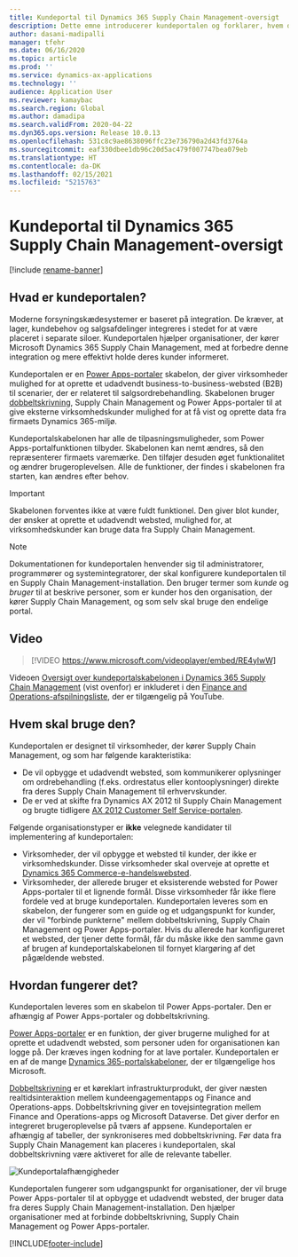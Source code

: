 ```yaml
---
title: Kundeportal til Dynamics 365 Supply Chain Management-oversigt
description: Dette emne introducerer kundeportalen og forklarer, hvem der skal bruge den, og hvordan den fungerer.
author: dasani-madipalli
manager: tfehr
ms.date: 06/16/2020
ms.topic: article
ms.prod: ''
ms.service: dynamics-ax-applications
ms.technology: ''
audience: Application User
ms.reviewer: kamaybac
ms.search.region: Global
ms.author: damadipa
ms.search.validFrom: 2020-04-22
ms.dyn365.ops.version: Release 10.0.13
ms.openlocfilehash: 531c8c9ae8638096ffc23e736790a2d43fd3764a
ms.sourcegitcommit: eaf330dbee1db96c20d5ac479f007747bea079eb
ms.translationtype: HT
ms.contentlocale: da-DK
ms.lasthandoff: 02/15/2021
ms.locfileid: "5215763"
---
```

# <a name="customer-portal-for-dynamics-365-supply-chain-management-overview"></a>Kundeportal til Dynamics 365 Supply Chain Management-oversigt

[!include [rename-banner](~/includes/cc-data-platform-banner.md)]

## <a name="what-is-the-customer-portal"></a>Hvad er kundeportalen?

Moderne forsyningskædesystemer er baseret på integration. De kræver, at lager, kundebehov og salgsafdelinger integreres i stedet for at være placeret i separate siloer. Kundeportalen hjælper organisationer, der kører Microsoft Dynamics 365 Supply Chain Management, med at forbedre denne integration og mere effektivt holde deres kunder informeret.

Kundeportalen er en [Power Apps-portaler](https://docs.microsoft.com/powerapps/maker/portals/overview) skabelon, der giver virksomheder mulighed for at oprette et udadvendt business-to-business-websted (B2B) til scenarier, der er relateret til salgsordrebehandling. Skabelonen bruger [dobbeltskrivning](https://docs.microsoft.com/dynamics365/fin-ops-core/dev-itpro/data-entities/dual-write/dual-write-home-page), Supply Chain Management og Power Apps-portaler til at give eksterne virksomhedskunder mulighed for at få vist og oprette data fra firmaets Dynamics 365-miljø.

Kundeportalskabelonen har alle de tilpasningsmuligheder, som Power Apps-portalfunktionen tilbyder. Skabelonen kan nemt ændres, så den repræsenterer firmaets varemærke. Den tilføjer desuden øget funktionalitet og ændrer brugeroplevelsen. Alle de funktioner, der findes i skabelonen fra starten, kan ændres efter behov.

> [!IMPORTANT]
> Skabelonen forventes ikke at være fuldt funktionel. Den giver blot kunder, der ønsker at oprette et udadvendt websted, mulighed for, at virksomhedskunder kan bruge data fra Supply Chain Management.

> [!NOTE]
> Dokumentationen for kundeportalen henvender sig til administratorer, programmører og systemintegratorer, der skal konfigurere kundeportalen til en Supply Chain Management-installation. Den bruger termer som _kunde_ og _bruger_ til at beskrive personer, som er kunder hos den organisation, der kører Supply Chain Management, og som selv skal bruge den endelige portal.

## <a name="video"></a>Video

> [!VIDEO https://www.microsoft.com/videoplayer/embed/RE4ylwW]

Videoen [Oversigt over kundeportalskabelonen i Dynamics 365 Supply Chain Management](https://youtu.be/nPrqoLuHfV8) (vist ovenfor) er inkluderet i den [Finance and Operations-afspilningsliste](https://www.youtube.com/playlist?list=PLcakwueIHoT_SYfIaPGoOhloFoCXiUSyW), der er tilgængelig på YouTube.

## <a name="who-should-use-it"></a>Hvem skal bruge den?

Kundeportalen er designet til virksomheder, der kører Supply Chain Management, og som har følgende karakteristika:

- De vil opbygge et udadvendt websted, som kommunikerer oplysninger om ordrebehandling (f.eks. ordrestatus eller kontooplysninger) direkte fra deres Supply Chain Management til erhvervskunder.
- De er ved at skifte fra Dynamics AX 2012 til Supply Chain Management og brugte tidligere [AX 2012 Customer Self Service-portalen](https://docs.microsoft.com/dynamicsax-2012/appuser-itpro/about-the-customer-self-service-portal).

Følgende organisationstyper er **ikke** velegnede kandidater til implementering af kundeportalen:

- Virksomheder, der vil opbygge et websted til kunder, der ikke er virksomhedskunder. Disse virksomheder skal overveje at oprette et [Dynamics 365 Commerce-e-handelswebsted](https://docs.microsoft.com/dynamics365/commerce/create-ecommerce-site).
- Virksomheder, der allerede bruger et eksisterende websted for Power Apps-portaler til et lignende formål. Disse virksomheder får ikke flere fordele ved at bruge kundeportalen. Kundeportalen leveres som en skabelon, der fungerer som en guide og et udgangspunkt for kunder, der vil "forbinde punkterne" mellem dobbeltskrivning, Supply Chain Management og Power Apps-portaler. Hvis du allerede har konfigureret et websted, der tjener dette formål, får du måske ikke den samme gavn af brugen af kundeportalskabelonen til fornyet klargøring af det pågældende websted.

## <a name="how-does-it-work"></a>Hvordan fungerer det?

Kundeportalen leveres som en skabelon til Power Apps-portaler. Den er afhængig af Power Apps-portaler og dobbeltskrivning.

[Power Apps-portaler](https://docs.microsoft.com/powerapps/maker/portals/overview) er en funktion, der giver brugerne mulighed for at oprette et udadvendt websted, som personer uden for organisationen kan logge på. Der kræves ingen kodning for at lave portaler. Kundeportalen er en af de mange [Dynamics 365-portalskabeloner](https://docs.microsoft.com/powerapps/maker/portals/portal-templates#environment-with-model-driven-apps-in-dynamics-365), der er tilgængelige hos Microsoft.

[Dobbeltskrivning](https://docs.microsoft.com/powerapps/maker/portals/overview) er et køreklart infrastrukturprodukt, der giver næsten realtidsinteraktion mellem kundeengagementapps og Finance and Operations-apps. Dobbeltskrivning giver en tovejsintegration mellem Finance and Operations-apps og Microsoft Dataverse. Det giver derfor en integreret brugeroplevelse på tværs af appsene. Kundeportalen er afhængig af tabeller, der synkroniseres med dobbeltskrivning. Før data fra Supply Chain Management kan placeres i kundeportalen, skal dobbeltskrivning være aktiveret for alle de relevante tabeller.

![Kundeportalafhængigheder](media/customer-portal-elements.png "Kundeportalafhængigheder")

Kundeportalen fungerer som udgangspunkt for organisationer, der vil bruge Power Apps-portaler til at opbygge et udadvendt websted, der bruger data fra deres Supply Chain Management-installation. Den hjælper organisationer med at forbinde dobbeltskrivning, Supply Chain Management og Power Apps-portaler.


[!INCLUDE[footer-include](../../includes/footer-banner.md)]